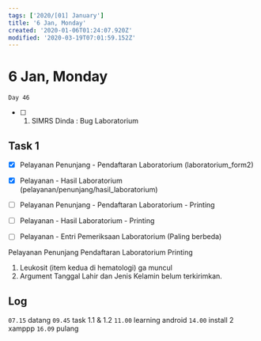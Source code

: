 ```yaml
---
tags: ['2020/[01] January']
title: '6 Jan, Monday'
created: '2020-01-06T01:24:07.920Z'
modified: '2020-03-19T07:01:59.152Z'
---
```


# 6 Jan, Monday

`Day 46`

- [ ] 1. SIMRS Dinda : Bug Laboratorium

## Task 1

- [X] Pelayanan Penunjang - Pendaftaran Laboratorium (laboratorium_form2)
- [X] Pelayanan - Hasil Laboratorium (pelayanan/penunjang/hasil_laboratorium)
- [ ] Pelayanan Penunjang - Pendaftaran Laboratorium - Printing
- [ ] Pelayanan - Hasil Laboratorium - Printing

- [ ] Pelayanan - Entri Pemeriksaan Laboratorium (Paling berbeda)

Pelayanan Penunjang Pendaftaran Laboratorium Printing
1. Leukosit (item kedua di hematologi) ga muncul
2. Argument Tanggal Lahir dan Jenis Kelamin belum terkirimkan.

## Log
`07.15` datang
`09.45` task 1.1 & 1.2
`11.00` learning android
`14.00` install 2 xamppp
`16.09` pulang

